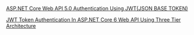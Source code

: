 [ASP.NET Core Web API 5.0 Authentication Using JWT(JSON BASE TOKEN)](https://www.c-sharpcorner.com/article/asp-net-core-web-api-5-0-authentication-using-jwtjson-base-token/)

[JWT Token Authentication In ASP.NET Core 6 Web API Using Three Tier Architecture](https://www.c-sharpcorner.com/article/jwt-token-authentication-in-asp-net-core-6-web-api-using-three-tier-architecture/)
